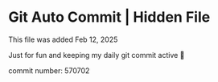 # Git Auto Commit | Hidden File

This file was added Feb 12, 2025

Just for fun and keeping my daily git commit active 🤪

commit number: 570702

